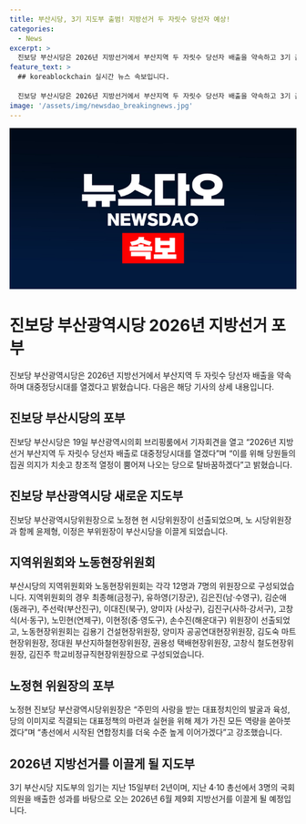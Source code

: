 ```yaml
---
title: 부산시당, 3기 지도부 출범! 지방선거 두 자릿수 당선자 예상!
categories:
  - News
excerpt: >
  진보당 부산시당은 2026년 지방선거에서 부산지역 두 자릿수 당선자 배출을 약속하고 3기 출범 포부를 밝혔다. 노정현 시당위원장을 중심으로 윤제형, 이정은 부위원장이 지도부를 이끌며, 지역위원회와 노동현장위원회 각각의 위원장들이 선출됐다. 노정현 위원장은 "대표정치인의 발굴과 육성, 대표정책의 마련과 실현을 위해 최선을 다하겠다"고 전했다. 3기 지도부는 15일부터 2년간 임기를 맡게 되며, 이는 지난 4·10 총선에서 3명의 국회의원을 배출한 성과를 바탕으로 한다.
feature_text: >
  ## koreablockchain 실시간 뉴스 속보입니다.

  진보당 부산시당은 2026년 지방선거에서 부산지역 두 자릿수 당선자 배출을 약속하고 3기 출범 포부를 밝혔다. 노정현 시당위원장을 중심으로 윤제형, 이정은 부위원장이 지도부를 이끌며, 지역위원회와 노동현장위원회 각각의 위원장들이 선출됐다. 노정현 위원장은 "대표정치인의 발굴과 육성, 대표정책의 마련과 실현을 위해 최선을 다하겠다"고 전했다. 3기 지도부는 15일부터 2년간 임기를 맡게 되며, 이는 지난 4·10 총선에서 3명의 국회의원을 배출한 성과를 바탕으로 한다.
image: '/assets/img/newsdao_breakingnews.jpg'
---
```


<p><img src="/assets/img/newsdao_breakingnews.jpg" alt="koreablockchain 속보" /></p>

<h1 data-ke-size="size26"><b>진보당 부산광역시당 2026년 지방선거 포부</b></h1>

<p data-ke-size="size16">진보당 부산광역시당은 2026년 지방선거에서 부산지역 두 자릿수 당선자 배출을 약속하며 대중정당시대를 열겠다고 밝혔습니다. 다음은 해당 기사의 상세 내용입니다.</p>

<h2 data-ke-size="size24">진보당 부산시당의 포부</h2>

<p data-ke-size="size16">진보당 부산시당은 19일 부산광역시의회 브리핑룸에서 기자회견을 열고 “2026년 지방선거 부산지역 두 자릿수 당선자 배출로 대중정당시대를 열겠다”며 “이를 위해 당원들의 집권 의지가 치솟고 창조적 열정이 뿜어져 나오는 당으로 탈바꿈하겠다”고 밝혔습니다.</p>

<h2 data-ke-size="size24">진보당 부산광역시당 새로운 지도부</h2>

<p data-ke-size="size16">진보당 부산광역시당위원장으로 노정현 현 시당위원장이 선출되었으며, 노 시당위원장과 함께 윤제형, 이정은 부위원장이 부산시당을 이끌게 되었습니다.</p>

<h2 data-ke-size="size24">지역위원회와 노동현장위원회</h2>

<p data-ke-size="size16">부산시당의 지역위원회와 노동현장위원회는 각각 12명과 7명의 위원장으로 구성되었습니다. 지역위원회의 경우 최종해(금정구), 유하영(기장군), 김은진(남·수영구), 김순애(동래구), 주선락(부산진구), 이대진(북구), 양미자 (사상구), 김진구(사하·강서구), 고창식(서·동구), 노민현(연제구), 이현정(중·영도구), 손수진(해운대구) 위원장이 선출되었고, 노동현장위원회는 김용기 건설현장위원장, 양미자 공공연대현장위원장, 김도숙 마트현장위원장, 정대원 부산지하철현장위원장, 권용성 택배현장위원장, 고창식 철도현장위원장, 김진주 학교비정규직현장위원장으로 구성되었습니다.</p>

<h2 data-ke-size="size24">노정현 위원장의 포부</h2>

<p data-ke-size="size16">노정현 진보당 부산광역시당위원장은 “주민의 사랑을 받는 대표정치인의 발굴과 육성, 당의 이미지로 직결되는 대표정책의 마련과 실현을 위해 제가 가진 모든 역량을 쏟아붓겠다”며 “총선에서 시작된 연합정치를 더욱 수준 높게 이어가겠다”고 강조했습니다.</p>

<h2 data-ke-size="size24">2026년 지방선거를 이끌게 될 지도부</h2>

<p data-ke-size="size16">3기 부산시당 지도부의 임기는 지난 15일부터 2년이며, 지난 4·10 총선에서 3명의 국회의원을 배출한 성과를 바탕으로 오는 2026년 6월 제9회 지방선거를 이끌게 될 예정입니다.</p>

<p data-ke-size="size16">&nbsp;</p>

